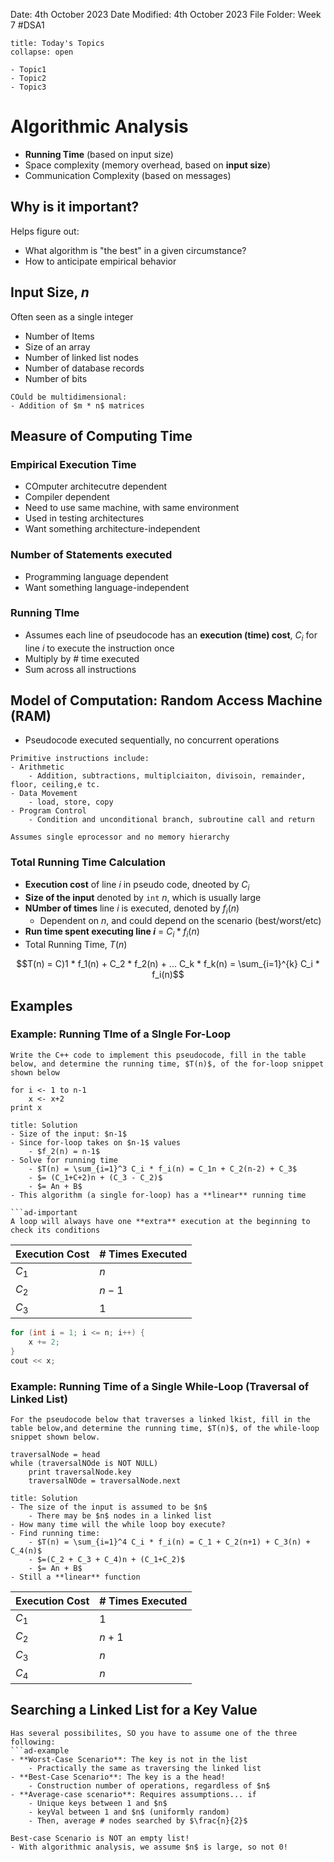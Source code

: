 Date: 4th October 2023
Date Modified: 4th October 2023
File Folder: Week 7
#DSA1

```ad-abstract
title: Today's Topics
collapse: open

- Topic1
- Topic2
- Topic3

```

# Algorithmic Analysis 

- **Running Time** (based on input size)
- Space complexity (memory overhead, based on **input size**)
- Communication Complexity (based on messages)
## Why is it important?

Helps figure out:
- What algorithm is "the best" in a given circumstance?
- How to anticipate empirical behavior

## Input Size, $n$

Often seen as a single integer
- Number of Items
- Size of an array
- Number of linked list nodes
- Number of database records
- Number of bits

```ad-note
COuld be multidimensional:
- Addition of $m * n$ matrices
```

## Measure of Computing Time

### Empirical Execution Time

- COmputer architecutre dependent
- Compiler dependent
- Need to use same machine, with same environment
- Used in testing architectures
- Want something architecture-independent

### Number of Statements executed

- Programming language dependent
- Want something language-independent

### Running TIme

- Assumes each line of pseudocode has an **execution (time) cost**, $C_i$ for line $i$ to execute the instruction once
- Multiply by # time executed
- Sum across all instructions

## Model of Computation: Random Access Machine (RAM)

- Pseudocode executed sequentially, no concurrent operations

```ad-example
Primitive instructions include:
- Arithmetic
	- Addition, subtractions, multiplciaiton, divisoin, remainder, floor, ceiling,e tc.
- Data Movement
	- load, store, copy
- Program Control
	- Condition and unconditional branch, subroutine call and return
```

```ad-important
Assumes single eprocessor and no memory hierarchy
```

### Total Running Time Calculation

- **Execution cost** of line $i$ in pseudo code, dneoted by $C_i$
- **Size of the input** denoted by `int` $n$, which is usually large
- **NUmber of times** line $i$ is executed, denoted by $f_i(n)$
	- Dependent on $n$, and could depend on the scenario (best/worst/etc)
- **Run time spent executing line $i$** = $C_i * f_i(n)$
- Total Running Time, $T(n)$

$$T(n) = C)1 * f_1(n) + C_2 * f_2(n) + ... C_k * f_k(n) = \sum_{i=1}^{k} C_i * f_i(n)$$

## Examples
### Example: Running TIme of a SIngle For-Loop

```ad-question
Write the C++ code to implement this pseudocode, fill in the table below, and determine the running time, $T(n)$, of the for-loop snippet shown below
```

```
for i <- 1 to n-1
	x <- x+2
print x
```

```ad-check
title: Solution
- Size of the input: $n-1$
- Since for-loop takes on $n-1$ values
	- $f_2(n) = n-1$
- Solve for running time
	- $T(n) = \sum_{i=1}^3 C_i * f_i(n) = C_1n + C_2(n-2) + C_3$
	- $= (C_1+C+2)n + (C_3 - C_2)$
	- $= An + B$
- This algorithm (a single for-loop) has a **linear** running time

```ad-important
A loop will always have one **extra** execution at the beginning to check its conditions
```

| Execution Cost | # Times Executed |
| -------------- | ---------------- |
| $C_1$          | $n$            |
| $C_2$          | $n-1$            |
| $C_3$          | $1$                 |

```c++
for (int i = 1; i <= n; i++) {
	x += 2;
}
cout << x;
```


### Example: Running Time of a Single While-Loop (Traversal of Linked List)

```ad-question
For the pseudocode below that traverses a linked lkist, fill in the table below,and determine the running time, $T(n)$, of the while-loop snippet shown below.
```

```
traversalNode = head
while (traversalNOde is NOT NULL) 
	print traversalNode.key
	traversalNOde = traversalNode.next
```

```ad-check
title: Solution
- The size of the input is assumed to be $n$
	- There may be $n$ nodes in a linked list
- How many time will the while loop boy execute?
- Find running time:
	- $T(n) = \sum_{i=1}^4 C_i * f_i(n) = C_1 + C_2(n+1) + C_3(n) + C_4(n)$
	- $=(C_2 + C_3 + C_4)n + (C_1+C_2)$
	- $= An + B$
- Still a **linear** function
```


| Execution Cost | # Times Executed |
| -------------- | ---------------- |
| $C_1$          | 1                 |
| $C_2$          | $n+1$                 |
| $C_3$          | $n$                 |
| $C_4$               |    $n$              |

## Searching a Linked List for a Key Value

```ad-note
Has several possibilites, SO you have to assume one of the three following:
```ad-example
- **Worst-Case Scenario**: The key is not in the list
	- Practically the same as traversing the linked list
- **Best-Case Scenario**: The key is a the head!
	- Construction number of operations, regardless of $n$
- **Average-case scenario**: Requires assumptions... if
	- Unique keys between 1 and $n$
	- keyVal between 1 and $n$ (uniformly random)
	- Then, average # nodes searched by $\frac{n}{2}$
```

```ad-danger
Best-case Scenario is NOT an empty list!
- With algorithmic analysis, we assume $n$ is large, so not 0!
```



